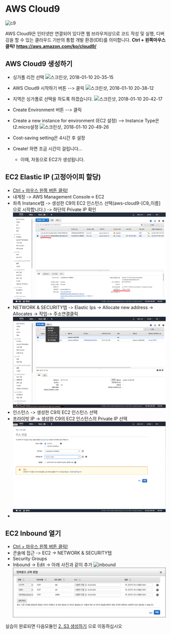 # AWS Cloud9
![c9](https://i.imgur.com/rzZMKYN.png)

AWS Cloud9은 인터넷만 연결되어 있다면 웹 브라우저상으로 코드 작성 및 실행, 디버깅을 할 수 있는 클라우드 기반의 통합 개발 환경(IDE)를 의미합니다.
**Ctrl + 왼쪽마우스 클릭!**
**https://aws.amazon.com/ko/cloud9/**
<br>

## AWS Cloud9 생성하기 
* 싱가폴 리전 선택
![스크린샷, 2018-01-10 20-35-15](https://i.imgur.com/C4v5zVW.png)

* AWS Cloud9 시작하기 버튼 --> 클릭
![스크린샷, 2018-01-10 20-38-12](https://i.imgur.com/jDNs9SR.png)
* 지역은 싱가폴로 선택을 하도록 하겠습니다.
![스크린샷, 2018-01-10 20-42-17](https://i.imgur.com/G1HBFzt.png)
* Create Environment 버튼 --> 클릭
* Create a new instance for environment (EC2 설정) --> Instance Type은 t2.micro설정
![스크린샷, 2018-01-10 20-49-26](https://i.imgur.com/5ivNdsk.png)
* Cost-saving setting은 4시간 후 설정
* Create! 하면 조금 시간이 걸립니다...
    * 이때, 자동으로 EC2가 생성됩니다.

## EC2 Elastic IP (고정아이피 할당)
* [Ctrl + 마우스 왼쪽 버튼 클릭!](https://aws.amazon.com/ko/)
* 내계정 -> AWS Management Console-> EC2
* 좌측 Instance탭 -> 생성한 C9의 EC2 인스턴스 선택(aws-cloud9-[C9_이름] 으로 시작합니다.) -> 하단의 Private IP 확인
![Instance](images/Instance.png)
* NETWORK & SECURITY탭 -> Elastic Ips -> Allocate new address -> Allocates -> 작업-> 주소연결클릭
![Instance](images/elasticIP_1.png)
* 인스턴스 -> 생성한 C9의 EC2 인스턴스 선택
* 프라이빗 IP -> 생성한 C9의 EC2 인스턴스의 Private IP 선택
![Instance](images/elasticIP_2.png)
* 

## EC2 Inbound 열기
* [Ctrl + 마우스 왼쪽 버튼 클릭!](https://aws.amazon.com/ko/)
* 콘솔에 접근  -> EC2 -> NETWORK & SECURITY탭
* Security Groups
* Inbound -> Edit  -> 아래 사진과 같이 추가
![inbound](https://i.imgur.com/MLrtqy2.png)
![스크린샷, 2018-01-10 21-30-51](images/Inbound.png)

실습이 완료되면 다음모듈인 [2. S3 생성하기](../2_S3) 으로 이동하십시오
